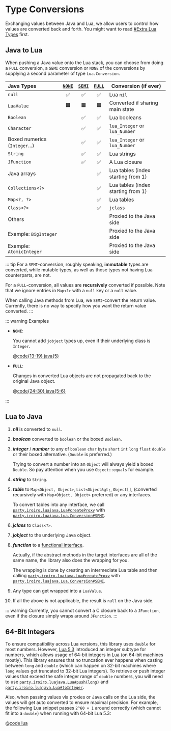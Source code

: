 # Type Conversions

Exchanging values between Java and Lua, we allow users to control how values are converted back and forth. You might want to read [#Extra Lua Types](./api.md#extra-lua-types) first.

## Java to Lua

When pushing a Java value onto the Lua stack, you can choose from doing a `FULL` conversion, a `SEMI` conversion  or `NONE` of the conversions by supplying a second parameter of type `Lua.Conversion`.

| Java Types                    | [`NONE`](#lua-conversion-none) | [`SEMI`](#lua-conversion-semi) | [`FULL`](#lua-conversion-full) | Conversion (if ever)               |
|:------------------------------|:------------------------------:|:------------------------------:|:------------------------------:|------------------------------------|
| `null`                        | :white_check_mark:             | :white_check_mark:             | :white_check_mark:             | Lua `nil`                          |
| `LuaValue`                    | :orange_square:                | :orange_square:                | :orange_square:                | Converted if sharing main state    |
| `Boolean`                     |                                | :white_check_mark:             | :white_check_mark:             | Lua booleans                       |
| `Character`                   |                                | :white_check_mark:             | :white_check_mark:             | `lua_Integer` or `lua_Number`      |
| Boxed numerics (`Integer`...) |                                | :white_check_mark:             | :white_check_mark:             | `lua_Integer` or `lua_Number`      |
| `String`                      |                                | :white_check_mark:             | :white_check_mark:             | Lua strings                        |
| `JFunction`                   |                                | :white_check_mark:             | :white_check_mark:             | A Lua closure                      |
| Java arrays                   |                                |                                | :white_check_mark:             | Lua tables (index starting from 1) |
| `Collections<?>`              |                                |                                | :white_check_mark:             | Lua tables (index starting from 1) |
| `Map<?, ?>`                   |                                |                                | :white_check_mark:             | Lua tables                         |
| `Class<?>`                    |                                |                                | :white_check_mark:             | `jclass`                           |
| Others                        |                                |                                |                                | Proxied to the Java side           |
| Example: `BigInteger`         |                                |                                |                                | Proxied to the Java side           |
| Example: `AtomicInteger`      |                                |                                |                                | Proxied to the Java side           |

::: tip
For a `SEMI`-conversion, roughly speaking, **immutable** types are converted,
while mutable types, as well as those types not having Lua counterparts, are not.

For a `FULL`-conversion, all values are **recursively** converted if possible.
Note that we ignore entries in `Map<?>` with a `null` key or a `null` value.

When calling Java methods from Lua, we `SEMI`-convert the return value.
Currently, there is no way to specify how you want the return value converted.
:::

::: warning Examples
- **`NONE`**:

  You cannot add `jobject` types up, even if their underlying class is `Integer`.

  <!-- @code:noAutoUnboxingTest -->
  @[code{13-19} java{5}](../example/src/test/java/party/iroiro/luajava/docs/ConversionExampleTest.java)

- **`FULL`**:

  Changes in converted Lua objects are not propagated back to the original Java object.

  <!-- @code:fullConversionTest -->
  @[code{24-30} java{5-6}](../example/src/test/java/party/iroiro/luajava/docs/ConversionExampleTest.java)

:::

## Lua to Java

1. ***nil*** is converted to `null`.
2. ***boolean*** converted to `boolean` or the boxed `Boolean`.
3. ***integer*** / ***number*** to any of `boolean` `char` `byte` `short` `int` `long` `float` `double` or their boxed alternative. (`Double` is preferred.)

   Trying to convert a number into an `Object` will always yield a boxed `Double`.
   So pay attention when you use `Object::equals` for example.

4. ***string*** to `String`.
5. ***table*** to `Map<Object, Object>`, `List<Object&gt;`, `Object[]`, (converted recursively with `Map<Object, Object>` preferred) or any interfaces.

   To convert tables into any interface,
   we call [`party.iroiro.luajava.Lua#createProxy`](./javadoc/party/iroiro/luajava/Lua.html#createProxy(java.lang.Class%5B%5D,party.iroiro.luajava.Lua.Conversion))
   with [`party.iroiro.luajava.Lua.Conversion#SEMI`](./javadoc/party/iroiro/luajava/Lua.Conversion.html#SEMI).

6. ***jclass*** to `Class<?>`.
7. ***jobject*** to the underlying Java object.
8. ***function*** to a [functional interface](https://docs.oracle.com/javase/specs/jls/se8/html/jls-9.html#jls-9.8).

   Actually, if the abstract methods in the target interfaces are all of the same name, the library also does the wrapping for you.

   The wrapping is done by creating an intermediate Lua table and then calling
   [`party.iroiro.luajava.Lua#createProxy`](./javadoc/party/iroiro/luajava/Lua.html#createProxy(java.lang.Class%5B%5D,party.iroiro.luajava.Lua.Conversion))
   with [`party.iroiro.luajava.Lua.Conversion#SEMI`](./javadoc/party/iroiro/luajava/Lua.Conversion.html#SEMI).

9. Any type can get wrapped into a `LuaValue`.
10. If all the above is not applicable, the result is `null` on the Java side.

::: warning
Currently, you cannot convert a C closure back to a `JFunction`, even if the closure simply wraps around `JFunction`.
:::

## 64-Bit Integers

To ensure compatibility across Lua versions, this library uses `double` for most numbers.
However, [Lua 5.3](https://www.lua.org/manual/5.3/manual.html#8.1) introduced an integer subtype
for numbers, which allows usage of 64-bit integers in Lua (on 64-bit machines mostly).
This library ensures that no truncation ever happens when casting between `long` and `double`
(which can happen on 32-bit machines where `long` values get truncated to 32-bit Lua integers).
To retrieve or push integer values that exceed the safe integer range of `double` numbers,
you will need to use
[`party.iroiro.luajava.Lua#push(long)`](./javadoc/party/iroiro/luajava/Lua.html#push(long))
and
[`party.iroiro.luajava.Lua#toInteger`](./javadoc/party/iroiro/luajava/Lua.html#toInteger(int)).

Also, when passing values via proxies or Java calls on the Lua side,
the values will get auto converted to ensure maximal precision.
For example, the following Lua snippet passes `2^60 + 1` around correctly
(which cannot fit into a `double`) when running with 64-bit Lua 5.3:

@[code lua](../example/src/test/resources/docs/conversions64BitExample.lua)
